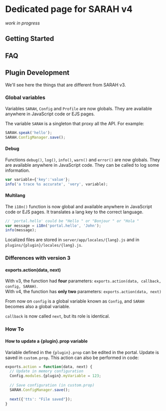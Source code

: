 # Dedicated page for SARAH v4

_work in progress_

## Getting Started

## FAQ

## Plugin Development

We'll see here the things that are different from SARAH v3.

### Global variables

Variables `SARAH`, `Config` and `Profile` are now globals. They are available anywhere in JavaScript code or EJS pages. 

The variable `SARAH` is a singleton that proxy all the API. For example: 
```javascript
SARAH.speak('hello');
SARAH.ConfigManager.save();
```
#### Debug

Functions `debug()`, `log()`, `info()`, `warn()` and `error()` are now globals. They are available anywhere in  JavaScript code. They can be called to log some information.

```javascript
var variable={'key':'value'};
info('a trace %s accurate', 'very', variable);
```

#### Multilang

The `i18n()` function is now global and available anywhere in JavaScript code or EJS pages. It translates a lang key to the correct language.

```javascript
// 'portal.hello' could be "Hello " or "Bonjour " or "Hola "
var message = i18n('portal.hello', 'John');
info(message);
```

Localized files are stored in `server/app/locales/{lang}.js` and in `plugins/{plugin}/locales/{lang}.js`.

### Differences with version 3

#### exports.action(data, next)

With v3, the function had **four** parameters: `exports.action(data, callback, config, SARAH)`.  
With v4, the function has **only two** parameters: `exports.action(data, next)`

From now on `config` is a global variable known as `Config`, and `SARAH` becomes also a global variable.

`callback` is now called `next`, but its role is identical.

### How To

#### How to update a {plugin}.prop variable

Variable defined in the `{plugin}.prop` can be edited in the portal. Update is saved in `custom.prop`. This action can also be performed in code:

```javascript
exports.action = function(data, next) {
  // Update in memory configuration
  Config.modules.{plugin}.myVariable = 123;
  
  // Save configuration (in custom.prop)
  SARAH.ConfigManager.save();
  
  next({'tts': "File saved"});
}
```
